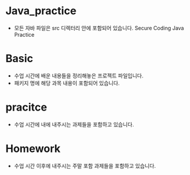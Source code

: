 # Java_practice
- 모든 자바 파일은 src 디렉터리 안에 포함되어 있습니다.
Secure Coding Java Practice
# Basic
- 수업 시간에 배운 내용들을 정리해놓은 프로젝트 파일입니다.
- 패키지 명에 해당 과목 내용이 포함되어 있습니다.

# pracitce
- 수업 시간에 내에 내주시는 과제들을 포함하고 있습니다.

# Homework
- 수업 시간 이후에 내주시는 주말 포함 과제들을 포함하고 있습니다.
